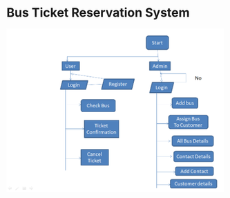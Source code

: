 # Bus Ticket Reservation System

<img
  src="https://github.com/sgrprmnk/distinct-pump-2117/blob/main/busTicketR.png"
/>
